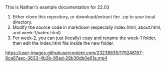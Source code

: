 This is Nathan's example documentation for 22.03

1. Either clone this repository, or download/extract the .zip to your local directory. 
2. Modify the source code in markdown (especially index.html, about.html, and week-1/index.html)
3. For week-2, you can just (locally) copy and rename the week-1 folder, then edit the index.html file inside the new folder. 


https://user-images.githubusercontent.com/23238835/179248157-9ca67aec-3633-4b2b-95ed-28b36db0e61a.mp4


